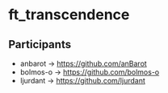 ft_transcendence
=============
Participants
------------
  - anbarot -> https://github.com/anBarot
  - bolmos-o -> https://github.com/bolmos-o
  - ljurdant -> https://github.com/ljurdant
